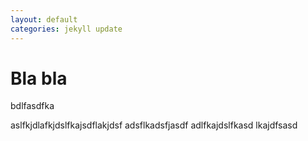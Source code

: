```yaml
---
layout: default
categories: jekyll update
---
```


# Bla bla

bdlfasdfka

aslfkjdlafkjdslfkajsdflakjdsf
adsflkadsfjasdf
adlfkajdslfkasd
lkajdfsasd
